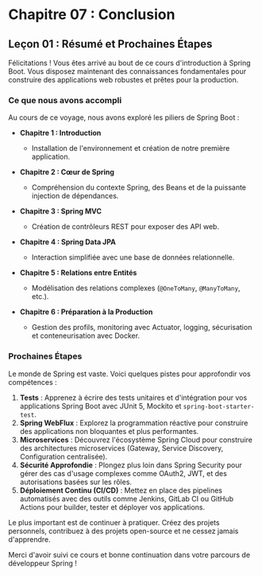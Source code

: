 # Chapitre 07 : Conclusion

## Leçon 01 : Résumé et Prochaines Étapes

Félicitations ! Vous êtes arrivé au bout de ce cours d'introduction à Spring Boot. Vous disposez maintenant des connaissances fondamentales pour construire des applications web robustes et prêtes pour la production.

### Ce que nous avons accompli

Au cours de ce voyage, nous avons exploré les piliers de Spring Boot :

- **Chapitre 1 : Introduction**
  - Installation de l'environnement et création de notre première application.

- **Chapitre 2 : Cœur de Spring**
  - Compréhension du contexte Spring, des Beans et de la puissante injection de dépendances.

- **Chapitre 3 : Spring MVC**
  - Création de contrôleurs REST pour exposer des API web.

- **Chapitre 4 : Spring Data JPA**
  - Interaction simplifiée avec une base de données relationnelle.

- **Chapitre 5 : Relations entre Entités**
  - Modélisation des relations complexes (`@OneToMany`, `@ManyToMany`, etc.).

- **Chapitre 6 : Préparation à la Production**
  - Gestion des profils, monitoring avec Actuator, logging, sécurisation et conteneurisation avec Docker.

### Prochaines Étapes

Le monde de Spring est vaste. Voici quelques pistes pour approfondir vos compétences :

1.  **Tests** : Apprenez à écrire des tests unitaires et d'intégration pour vos applications Spring Boot avec JUnit 5, Mockito et `spring-boot-starter-test`.
2.  **Spring WebFlux** : Explorez la programmation réactive pour construire des applications non bloquantes et plus performantes.
3.  **Microservices** : Découvrez l'écosystème Spring Cloud pour construire des architectures microservices (Gateway, Service Discovery, Configuration centralisée).
4.  **Sécurité Approfondie** : Plongez plus loin dans Spring Security pour gérer des cas d'usage complexes comme OAuth2, JWT, et des autorisations basées sur les rôles.
5.  **Déploiement Continu (CI/CD)** : Mettez en place des pipelines automatisés avec des outils comme Jenkins, GitLab CI ou GitHub Actions pour builder, tester et déployer vos applications.

Le plus important est de continuer à pratiquer. Créez des projets personnels, contribuez à des projets open-source et ne cessez jamais d'apprendre.

Merci d'avoir suivi ce cours et bonne continuation dans votre parcours de développeur Spring !
